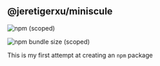 ## @jeretigerxu/miniscule

![npm (scoped)](https://img.shields.io/npm/v/@jeretigerxu/miniscule)

![npm bundle size (scoped)](https://img.shields.io/bundlephobia/min/@jeretigerxu/miniscule)

This is my first attempt at creating an `npm` package

